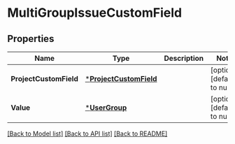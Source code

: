 # MultiGroupIssueCustomField

## Properties
Name | Type | Description | Notes
------------ | ------------- | ------------- | -------------
**ProjectCustomField** | [***ProjectCustomField**](ProjectCustomField.md) |  | [optional] [default to null]
**Value** | [***UserGroup**](UserGroup.md) |  | [optional] [default to null]

[[Back to Model list]](../README.md#documentation-for-models) [[Back to API list]](../README.md#documentation-for-api-endpoints) [[Back to README]](../README.md)

